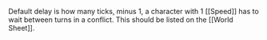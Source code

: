 Default delay is how many ticks, minus 1, a character with 1 [[Speed]] has to wait between turns in a conflict. This should be listed on the [[World Sheet]].